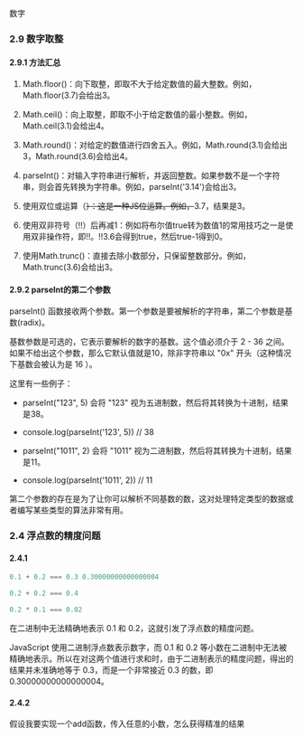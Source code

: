 数字



### 2.9  数字取整

#### 2.9.1 方法汇总

1. Math.floor()：向下取整，即取不大于给定数值的最大整数。例如，Math.floor(3.7)会给出3。

2. Math.ceil()：向上取整，即取不小于给定数值的最小整数。例如，Math.ceil(3.1)会给出4。

3. Math.round()：对给定的数值进行四舍五入。例如，Math.round(3.1)会给出3，Math.round(3.6)会给出4。

4. parseInt()：对输入字符串进行解析，并返回整数。如果参数不是一个字符串，则会首先转换为字符串。例如，parseInt('3.14')会给出3。

5. 使用双位或运算（~~）：这是一种JS位运算。例如，~~3.7，结果是3。

6. 使用双非符号（!!）后再减1：例如将布尔值true转为数值1的常用技巧之一是使用双非操作符，即!!。!!3.6会得到true，然后true-1得到0。

7. 使用Math.trunc()：直接去除小数部分，只保留整数部分。例如，Math.trunc(3.6)会给出3。

#### 2.9.2 parseInt的第二个参数

parseInt() 函数接收两个参数。第一个参数是要被解析的字符串，第二个参数是基数(radix)。

基数参数是可选的，它表示要解析的数字的基数。这个值必须介于 2 - 36 之间。如果不给出这个参数，那么它默认值就是10，除非字符串以 "0x" 开头（这种情况下基数会被认为是 16 ）。

这里有一些例子：

- parseInt("123", 5) 会将 "123" 视为五进制数，然后将其转换为十进制，结果是38。

- console.log(parseInt('123', 5)) // 38

- parseInt("1011", 2) 会将 "1011" 视为二进制数，然后将其转换为十进制，结果是11。

- console.log(parseInt('1011', 2)) // 11

第二个参数的存在是为了让你可以解析不同基数的数，这对处理特定类型的数据或者编写某些类型的算法非常有用。







### 2.4 浮点数的精度问题

#### 2.4.1 

```js
0.1 + 0.2 === 0.3 0.30000000000000004

0.2 + 0.2 === 0.4

0.2 * 0.1 === 0.02
```

在二进制中无法精确地表示 0.1 和 0.2，这就引发了浮点数的精度问题。

 JavaScript 使用二进制浮点数表示数字，而 0.1 和 0.2 等小数在二进制中无法被精确地表示。所以在对这两个值进行求和时，由于二进制表示的精度问题，得出的结果并未准确地等于 0.3，而是一个非常接近 0.3 的数，即 0.30000000000000004。

#### 2.4.2 

假设我要实现一个add函数，传入任意的小数，怎么获得精准的结果